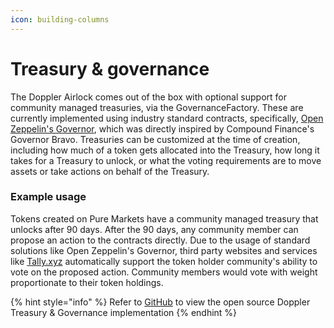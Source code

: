 ```yaml
---
icon: building-columns
---
```


# Treasury & governance

The Doppler Airlock comes out of the box with optional support for community managed treasuries, via the GovernanceFactory. These are currently implemented using industry standard contracts, specifically, [Open Zeppelin's Governor](https://docs.openzeppelin.com/contracts/4.x/api/governance), which was directly inspired by Compound Finance's Governor Bravo. Treasuries can be customized at the time of creation, including how much of a token gets allocated into the Treasury, how long it takes for a Treasury to unlock, or what the voting requirements are to move assets or take actions on behalf of the Treasury.&#x20;

### Example usage

Tokens created on Pure Markets have a community managed treasury that unlocks after 90 days. After the 90 days, any community member can propose an action to the contracts directly. Due to the usage of standard solutions like Open Zeppelin's Governor, third party websites and services like [Tally.xyz](https://tally.xyz/) automatically support the token holder community's ability to vote on the proposed action. Community members would vote with weight proportionate to their token holdings.

{% hint style="info" %}
Refer to [GitHub](https://github.com/whetstoneresearch/doppler/blob/main/src/Governance.sol) to view the open source Doppler Treasury & Governance implementation
{% endhint %}
